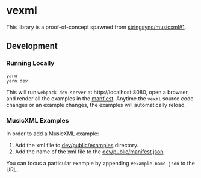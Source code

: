 # vexml

This library is a proof-of-concept spawned from [stringsync/musicxml#1](https://github.com/stringsync/musicxml/issues/1).

## Development

### Running Locally

```
yarn
yarn dev
```

This will run `webpack-dev-server` at http://localhost:8080, open a browser, and render all the examples in the [manfiest](dev/public/manifest.json). Anytime the `vexml` source code changes or an example changes, the examples will automatically reload.

### MusicXML Examples

In order to add a MusicXML example:

1. Add the xml file to [dev/public/examples](dev/public/examples) directory.
2. Add the name of the xml file to the [dev/public/manifest.json](dev/public/manifest.json).

You can focus a particular example by appending `#example-name.json` to the URL.
